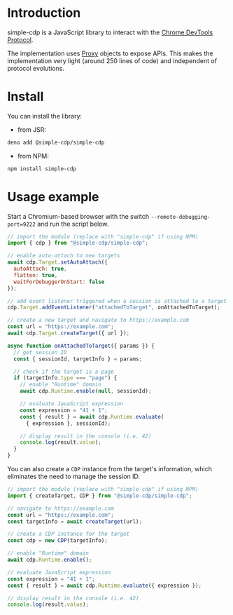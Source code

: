 # Introduction

simple-cdp is a JavaScript library to interact with the [Chrome DevTools Protocol](https://chromedevtools.github.io/devtools-protocol/).

The implementation uses [Proxy](https://developer.mozilla.org/docs/Web/JavaScript/Reference/Global_Objects/Proxy) objects to expose APIs. This makes the implementation very light (around 250 lines of code) and independent of protocol evolutions.

# Install

You can install the library:

- from JSR:

```sh
deno add @simple-cdp/simple-cdp
```

- from NPM:

```sh
npm install simple-cdp
```

# Usage example

Start a Chromium-based browser with the switch `--remote-debugging-port=9222` and run the script below.

```js
// import the module (replace with "simple-cdp" if using NPM)
import { cdp } from "@simple-cdp/simple-cdp";

// enable auto-attach to new targets
await cdp.Target.setAutoAttach({
  autoAttach: true,
  flatten: true,
  waitForDebuggerOnStart: false
});

// add event listener triggered when a session is attached to a target
cdp.Target.addEventListener("attachedToTarget", onAttachedToTarget);

// create a new target and navigate to https://example.com
const url = "https://example.com";
await cdp.Target.createTarget({ url });

async function onAttachedToTarget({ params }) {
  // get session ID
  const { sessionId, targetInfo } = params;

  // check if the target is a page
  if (targetInfo.type === "page") {
    // enable "Runtime" domain
    await cdp.Runtime.enable(null, sessionId);

    // evaluate JavaScript expression
    const expression = "41 + 1";
    const { result } = await cdp.Runtime.evaluate(
      { expression }, sessionId);

    // display result in the console (i.e. 42)
    console.log(result.value);
  }
}
```

You can also create a `CDP` instance from the target's information, which eliminates the need to manage the session ID.
```js
// import the module (replace with "simple-cdp" if using NPM)
import { createTarget, CDP } from "@simple-cdp/simple-cdp";

// navigate to https://example.com
const url = "https://example.com";
const targetInfo = await createTarget(url);

// create a CDP instance for the target
const cdp = new CDP(targetInfo);

// enable "Runtime" domain
await cdp.Runtime.enable();

// evaluate JavaScript expression
const expression = "41 + 1";
const { result } = await cdp.Runtime.evaluate({ expression });

// display result in the console (i.e. 42)
console.log(result.value);
```
